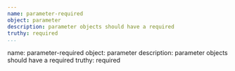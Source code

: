 ```yaml
---
name: parameter-required
object: parameter
description: parameter objects should have a required
truthy: required     
...
```

name: parameter-required
object: parameter
description: parameter objects should have a required
truthy: required       